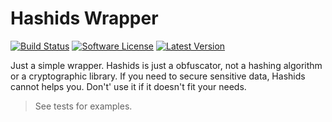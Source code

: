 # Hashids Wrapper

<p align="left">
<a href="https://travis-ci.org/KennedyTedesco/hashids-wrapper"><img src="https://img.shields.io/travis/KennedyTedesco/hashids-wrapper/master.svg?style=flat-square" alt="Build Status"></img></a>
<a href="LICENSE"><img src="https://img.shields.io/badge/license-MIT-brightgreen.svg?style=flat-square" alt="Software License"></img></a>
<a href="https://github.com/KennedyTedesco/hashids-wrapper/releases"><img src="https://img.shields.io/github/release/KennedyTedesco/hashids-wrapper.svg?style=flat-square" alt="Latest Version"></img></a>
</p>

Just a simple wrapper. Hashids is just a obfuscator, not a hashing algorithm or a cryptographic library. If you need to secure sensitive data, Hashids cannot helps you. Don't' use it if it doesn't fit your needs.

> See tests for examples.
